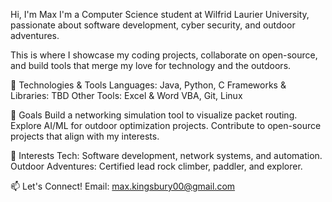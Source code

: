 Hi, I'm Max
I'm a Computer Science student at Wilfrid Laurier University, 
passionate about software development, cyber security, and outdoor adventures. 

This is where I showcase my coding projects, collaborate on open-source, 
and build tools that merge my love for technology and the outdoors.

🔧 Technologies & Tools
    Languages: Java, Python, C
    Frameworks & Libraries: TBD
    Other Tools: Excel & Word VBA, Git, Linux

🎯 Goals
    Build a networking simulation tool to visualize packet routing.
    Explore AI/ML for outdoor optimization projects.
    Contribute to open-source projects that align with my interests.

🚀 Interests
    Tech: Software development, network systems, and automation.
    Outdoor Adventures: Certified lead rock climber, paddler, and explorer.

📫 Let's Connect!
    Email: max.kingsbury00@gmail.com

    


    
